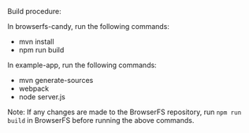 Build procedure: 

In browserfs-candy, run the following commands: 
- mvn install 
- npm run build

In example-app, run the following commands: 
- mvn generate-sources 
- webpack 
- node server.js 


Note: If any changes are made to the BrowserFS repository, run `npm run build` in BrowserFS before running the above commands.